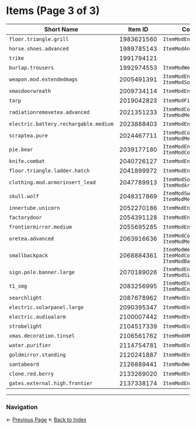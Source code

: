 # Items (Page 3 of 3)
| Short Name | Item ID | Components |
|------------|---------|------------|
| `floor.triangle.grill` | 1983621560 | `ItemModEntity` |
| `horse.shoes.advanced` | 1989785143 | `ItemModAnimalEquipment` |
| `trike` | 1991794121 |  |
| `burlap.trousers` | 1992974553 | `ItemModWearable` |
| `weapon.mod.extendedmags` | 2005491391 | `ItemModEntity`<br>`ItemModSound` |
| `xmasdoorwreath` | 2009734114 | `ItemModEntity` |
| `tarp` | 2019042823 | `ItemModFishable` |
| `radiationremovetea.advanced` | 2021351233 | `ItemModConsume`<br>`ItemModMenuOption` |
| `electric.battery.rechargable.medium` | 2023888403 | `ItemModEntity` |
| `scraptea.pure` | 2024467711 | `ItemModConsume`<br>`ItemModMenuOption` |
| `pie.bear` | 2039177180 | `ItemModEntity`<br>`ItemModConsume` |
| `knife.combat` | 2040726127 | `ItemModEntity` |
| `floor.triangle.ladder.hatch` | 2041899972 | `ItemModEntity` |
| `clothing.mod.armorinsert_lead` | 2047789913 | `ItemModSound`<br>`ItemModArmorInsert` |
| `skull.wolf` | 2048317869 | `ItemModSwap`<br>`ItemModMenuOption` |
| `innertube.unicorn` | 2052270186 | `ItemModEntity` |
| `factorydoor` | 2054391128 | `ItemModEntity` |
| `frontiermirror.medium` | 2055695285 | `ItemModEntity` |
| `oretea.advanced` | 2063916636 | `ItemModConsume`<br>`ItemModMenuOption` |
| `smallbackpack` | 2068884361 | `ItemModWearable`<br>`ItemModContainerRads`<br>`ItemModBackpack` |
| `sign.pole.banner.large` | 2070189026 | `ItemModEntity`<br>`ItemModSign` |
| `t1_smg` | 2083256995 | `ItemModEntity`<br>`ItemModContainer` |
| `searchlight` | 2087678962 | `ItemModEntity` |
| `electric.solarpanel.large` | 2090395347 | `ItemModEntity` |
| `electric.audioalarm` | 2100007442 | `ItemModEntity` |
| `strobelight` | 2104517339 | `ItemModEntity` |
| `xmas.decoration.tinsel` | 2106561762 | `ItemModXMasTreeDecoration` |
| `water.purifier` | 2114754781 | `ItemModEntity` |
| `goldmirror.standing` | 2120241887 | `ItemModEntity` |
| `santabeard` | 2126889441 | `ItemModWearable` |
| `clone.red.berry` | 2133269020 | `ItemModEntity` |
| `gates.external.high.frontier` | 2137338174 | `ItemModEntity` |

---
### Navigation
← [Previous Page](../Items/page_2.md)
↖ [Back to Index](../README.md)
